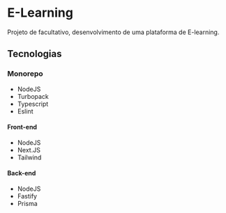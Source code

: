 # E-Learning

Projeto de facultativo, desenvolvimento de uma plataforma de E-learning.

## Tecnologias

### Monorepo

- NodeJS
- Turbopack
- Typescript
- Eslint

#### Front-end

- NodeJS
- Next.JS
- Tailwind

#### Back-end

- NodeJS
- Fastify
- Prisma
